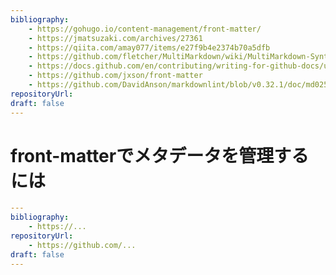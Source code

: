 ```yaml
---
bibliography: 
    - https://gohugo.io/content-management/front-matter/
    - https://jmatsuzaki.com/archives/27361
    - https://qiita.com/amay077/items/e27f9b4e2374b70a5dfb
    - https://github.com/fletcher/MultiMarkdown/wiki/MultiMarkdown-Syntax-Guide#bibliography-title
    - https://docs.github.com/en/contributing/writing-for-github-docs/using-yaml-frontmatter#effectivedate
    - https://github.com/jxson/front-matter
    - https://github.com/DavidAnson/markdownlint/blob/v0.32.1/doc/md025.md
repositoryUrl:
draft: false
---
```


# front-matterでメタデータを管理するには

```yaml
---
bibliography: 
    - https://...
repositoryUrl:
    - https://github.com/...
draft: false
---
```
